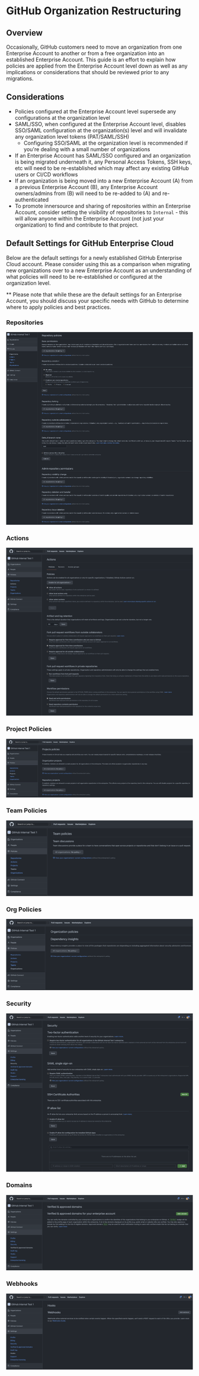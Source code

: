 # GitHub Organization Restructuring

## Overview

Occasionally, GitHub customers need to move an organization from one Enterprise Account to another or from a free organization into an established Enterprise Account. This guide is an effort to explain how policies are applied from the Enterprise Account level down as well as any implications or considerations that should be reviewed prior to any migrations.

## Considerations
 * Policies configured at the Enterprise Account level supersede any configurations at the organization level
 * SAML/SSO, when configured at the Enterprise Account level, disables SSO/SAML configuration at the organization(s) level and will invalidate any organization level tokens (PAT/SAML/SSH)
   * Configuring SSO/SAML at the organization level is recommended if you're dealing with a small number of organizations
  * If an Enterprise Account has SAML/SSO configured and an organization is being migrated underneath it, any Personal Access Tokens, SSH keys, etc will need to be re-established which may affect any existing GitHub users or CI/CD workflows
 * If an organization is being moved into a new Enterprise Account (A) from a previous Enterprise Account (B), any Enterprise Account owners/admins from (B) will need to be re-added to (A) and re-authenticated
 * To promote innersource and sharing of repositories within an Enterprise Account, consider setting the visibility of repositories to `Internal` - this will allow anyone within the Enterprise Account (not just your organization) to find and contribute to that project.
 


## Default Settings for GitHub Enterprise Cloud

Below are the default settings for a newly established GitHub Enterprise Cloud account. Please consider using this as a comparison when migrating new organizations over to a new Enterprise Account as an understanding of what policies will need to be re-established or configured at the organization level.

** Please note that while these are the default settings for an Enterprise Account, you should discuss your specific needs with GitHub to determine where to apply policies and best practices.

 ### Repositories
![](/assets/repositories.png)

 ### Actions
![](/assets/actions.png)

 ### Project Policies
![](/assets/project-policies.png)

 ### Team Policies
![](/assets/team-policies.png) 
 
 ### Org Policies
![](/assets/org-policies.png)

 ### Security
![](/assets/security.png)

 ### Domains
![](/assets/domains.png)

 ### Webhooks
![](/assets/webhooks.png)
